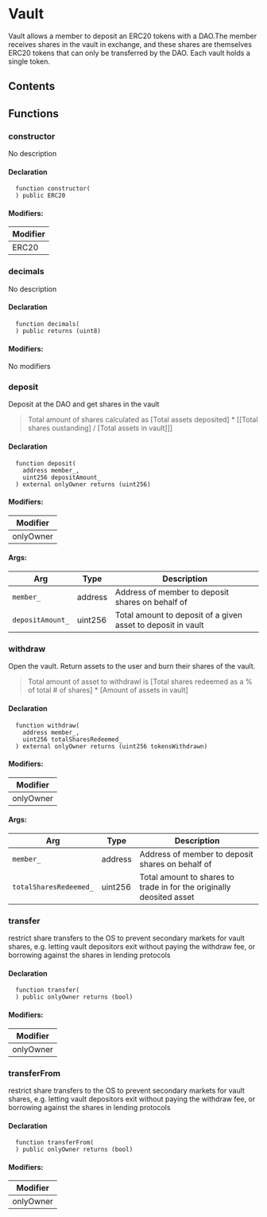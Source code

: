 # Vault


Vault allows a member to deposit an ERC20 tokens with a DAO.The member receives shares in the vault in exchange, and these shares are themselves ERC20 tokens that can only be transferred by the DAO. Each vault holds a single token.


## Contents
<!-- START doctoc -->
<!-- END doctoc -->




## Functions

### constructor
No description


#### Declaration
```solidity
  function constructor(
  ) public ERC20
```

#### Modifiers:
| Modifier |
| --- |
| ERC20 |



### decimals
No description


#### Declaration
```solidity
  function decimals(
  ) public returns (uint8)
```

#### Modifiers:
No modifiers



### deposit
Deposit at the DAO and get shares in the vault

> Total amount of shares calculated as [Total assets deposited] * [[Total shares oustanding] / [Total assets in vault]]]


#### Declaration
```solidity
  function deposit(
    address member_,
    uint256 depositAmount_
  ) external onlyOwner returns (uint256)
```

#### Modifiers:
| Modifier |
| --- |
| onlyOwner |

#### Args:
| Arg | Type | Description |
| --- | --- | --- |
|`member_` | address | Address of member to deposit shares on behalf of
|`depositAmount_` | uint256 | Total amount to deposit of a given asset to deposit in vault

### withdraw
Open the vault. Return assets to the user and burn their shares of the vault.

> Total amount of asset to withdrawl is [Total shares redeemed as a % of total # of shares] * [Amount of assets in vault]


#### Declaration
```solidity
  function withdraw(
    address member_,
    uint256 totalSharesRedeemed_
  ) external onlyOwner returns (uint256 tokensWithdrawn)
```

#### Modifiers:
| Modifier |
| --- |
| onlyOwner |

#### Args:
| Arg | Type | Description |
| --- | --- | --- |
|`member_` | address | Address of member to deposit shares on behalf of
|`totalSharesRedeemed_` | uint256 | Total amount to shares to trade in for the originally deosited asset

### transfer
restrict share transfers to the OS to prevent secondary markets for vault shares, e.g. letting vault depositors exit without paying the withdraw fee, or borrowing against the shares in lending protocols


#### Declaration
```solidity
  function transfer(
  ) public onlyOwner returns (bool)
```

#### Modifiers:
| Modifier |
| --- |
| onlyOwner |



### transferFrom
restrict share transfers to the OS to prevent secondary markets for vault shares, e.g. letting vault depositors exit without paying the withdraw fee, or borrowing against the shares in lending protocols


#### Declaration
```solidity
  function transferFrom(
  ) public onlyOwner returns (bool)
```

#### Modifiers:
| Modifier |
| --- |
| onlyOwner |





